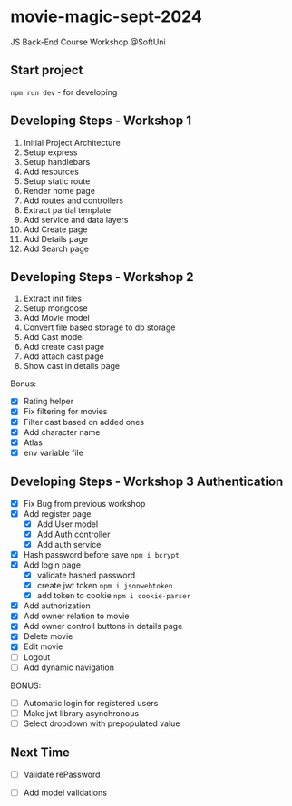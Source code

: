 # movie-magic-sept-2024
JS Back-End Course Workshop @SoftUni

## Start project
`npm run dev` - for developing

## Developing Steps - Workshop 1
 1. Initial Project Architecture
 2. Setup express
 3. Setup handlebars
 4. Add resources
 5. Setup static route
 6. Render home page
 7. Add routes and controllers
 8. Extract partial template
 9. Add service and data layers
 10. Add Create page
 11. Add Details page
 12. Add Search page

## Developing Steps - Workshop 2
 1. Extract init files
 2. Setup mongoose
 3. Add Movie model
 4. Convert file based storage to db storage
 5. Add Cast model
 6. Add create cast page
 7. Add attach cast page
 8. Show cast in details page
   
Bonus:
 - [x] Rating helper
 - [x] Fix filtering for movies
 - [x] Filter cast based on added ones
 - [x] Add character name
 - [x] Atlas
 - [x] env variable file

## Developing Steps - Workshop 3 Authentication
 - [x] Fix Bug from previous workshop
 - [x] Add register page
   - [x] Add User model
   - [x] Add Auth controller
   - [x] Add auth service
 - [x] Hash password before save `npm i bcrypt`
 - [x] Add login page
   - [x] validate hashed password
   - [x] create jwt token `npm i jsonwebtoken`
   - [x] add token to cookie `npm i cookie-parser`
 - [x] Add authorization
 - [x] Add owner relation to movie
 - [x] Add owner controll buttons in details page
 - [x] Delete movie
 - [x] Edit movie
 - [ ] Logout
 - [ ] Add dynamic navigation

BONUS:
 - [ ] Automatic login for registered users 
 - [ ] Make jwt library asynchronous
 - [ ] Select dropdown with prepopulated value

## Next Time
 - [ ] Validate rePassword
 - [ ] Add model validations

